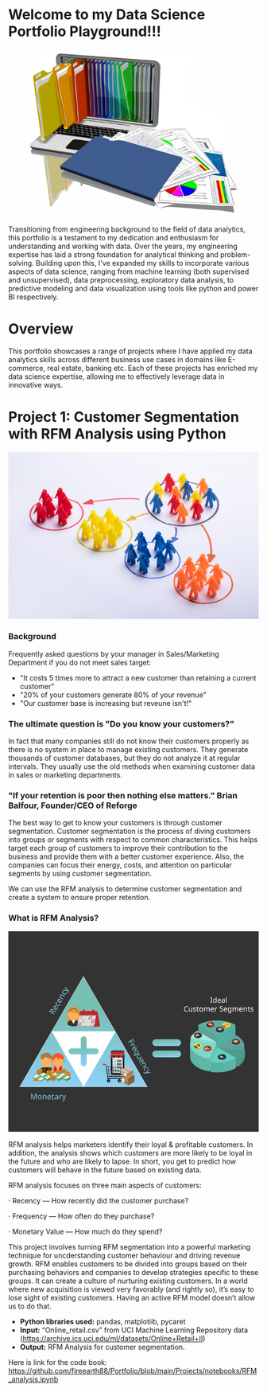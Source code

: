 # Welcome to my Data Science Portfolio Playground!!! 

![image](portfolio.jpg) 

Transitioning from engineering background to the field of data analytics, this portfolio is a testament to my dedication and enthusiasm for understanding and working with data. Over the years, my engineering expertise has laid a strong foundation for analytical thinking and problem-solving. Building upon this, I've expanded my skills to incorporate various aspects of data science, ranging from machine learning (both supervised and unsupervised), data preprocessing, exploratory data analysis, to predictive modeling and data visualization using tools like python and power BI respectively. 

# Overview

This portfolio showcases a range of projects where I have applied my data analytics skills across different business use cases in domains like E-commerce, real estate, banking etc. Each of these projects has enriched my data science expertise, allowing me to effectively leverage data in innovative ways. 


# Project 1: Customer Segmentation with RFM Analysis using Python 
![image](segmentation.jpg) 

### Background

Frequently asked questions by your manager in Sales/Marketing Department if you do not meet sales target:
- "It costs 5 times more to attract a new customer than retaining a current customer"
- "20% of your customers generate 80% of your revenue"
- "Our customer base is increasing but reveune isn't!"
### The ultimate question is "Do you know your customers?"

In fact that many companies still do not know their customers properly as there is no system in place to manage existing customers. They generate thousands of customer databases, but they do not analyze it at regular intervals. They usually use the old methods when examining customer data in sales or marketing departments.

### "If your retention is poor then nothing else matters." Brian Balfour, Founder/CEO of Reforge

The best way to get to know your customers is through customer segmentation.
Customer segmentation is the process of diving customers into groups or segments with respect to common characteristics.
This helps target each group of customers to improve their contribution to the business and provide them with a better customer experience.
Also, the companies can focus their energy, costs, and attention on particular segments by using customer segmentation.

We can use the RFM analysis to determine customer segmentation and create a system to ensure proper retention. 

### What is RFM Analysis?
![image](RFM.jpg) 

RFM analysis helps marketers identify their loyal & profitable customers. In addition, the analysis shows which customers are more likely to be loyal in the future and who are likely to lapse. In short, you get to predict how customers will behave in the future based on existing data.

RFM analysis focuses on three main aspects of customers:

· Recency — How recently did the customer purchase?

· Frequency — How often do they purchase?

· Monetary Value — How much do they spend?

This project involves turning RFM segmentation into a powerful marketing technique for uncderstanding customer behaviour and driving revenue growth. RFM enables customers to be divided into groups based on their purchasing behaviors and companies to develop strategies specific to these groups. It can create a culture of nurturing existing customers. In a world where new acquisition is viewed very favorably (and rightly so), it’s easy to lose sight of existing customers. Having an active RFM model doesn’t allow us to do that.

* **Python libraries used:** pandas, matplotiib, pycaret
* **Input:** “Online_retail.csv” from UCI Machine Learning Repository data (https://archive.ics.uci.edu/ml/datasets/Online+Retail+II) 
* **Output:** RFM Analysis for customer segmentation. 

Here is link for the code book: https://github.com/fireearth88/Portfolio/blob/main/Projects/notebooks/RFM_analysis.ipynb 


